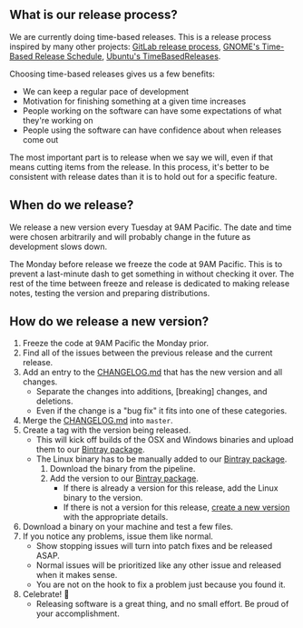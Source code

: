 ## What is our release process?

We are currently doing time-based releases.
This is a release process inspired by many other projects:
[GitLab release process][], [GNOME's Time-Based Release Schedule][], [Ubuntu's TimeBasedReleases][].

Choosing time-based releases gives us a few benefits:
* We can keep a regular pace of development
* Motivation for finishing something at a given time increases
* People working on the software can have some expectations of what they're working on
* People using the software can have confidence about when releases come out

The most important part is to release when we say we will,
even if that means cutting items from the release.
In this process, it's better to be consistent with release dates than it is to hold out for a specific feature.

## When do we release?

We release a new version every Tuesday at 9AM Pacific.
The date and time were chosen arbitrarily and will probably change in the future as development slows down.

The Monday before release we freeze the code at 9AM Pacific.
This is to prevent a last-minute dash to get something in without checking it over.
The rest of the time between freeze and release is dedicated to making release notes, testing the version and preparing distributions.

## How do we release a new version?

1. Freeze the code at 9AM Pacific the Monday prior.
1. Find all of the issues between the previous release and the current release.
1. Add an entry to the [CHANGELOG.md][] that has the new version and all changes.
    * Separate the changes into additions, [breaking] changes, and deletions.
    * Even if the change is a "bug fix" it fits into one of these categories.
1. Merge the [CHANGELOG.md][] into `master`.
2. Create a tag with the version being released.
    * This will kick off builds of the OSX and Windows binaries and upload them to our [Bintray package][].
    * The Linux binary has to be manually added to our [Bintray package][].
        1. Download the binary from the pipeline.
        2. Add the version to our [Bintray package][].
            * If there is already a version for this release, add the Linux binary to the version.
            * If there is not a version for this release, [create a new version][] with the appropriate details.
1. Download a binary on your machine and test a few files.
2. If you notice any problems, issue them like normal.
    * Show stopping issues will turn into patch fixes and be released ASAP.
    * Normal issues will be prioritized like any other issue and released when it makes sense.
    * You are not on the hook to fix a problem just because you found it.
1. Celebrate! :tada:
    * Releasing software is a great thing, and no small effort. Be proud of your accomplishment.

[Bintray package]: https://bintray.com/joneshf/generic/purty
[CHANGELOG.md]: ./CHANGELOG.md
[create a new version]: https://bintray.com/joneshf/generic/purty/new/version
[GitLab release process]: https://about.gitlab.com/2015/12/17/gitlab-release-process/
[GNOME's Time-Based Release Schedule]: https://wiki.gnome.org/ReleasePlanning/TimeBased
[Ubuntu's TimeBasedReleases]: https://wiki.ubuntu.com/TimeBasedReleases